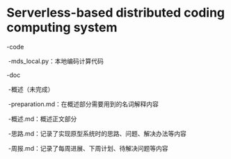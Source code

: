 # Serverless-based distributed coding computing system
-code

​	-mds_local.py：本地编码计算代码

-doc

​	-概述（未完成）

​		-preparation.md：在概述部分需要用到的名词解释内容

​		-概述.md：概述正文部分

​	-思路.md：记录了实现原型系统时的思路、问题、解决办法等内容

​	-周报.md：记录了每周进展、下周计划、待解决问题等内容
